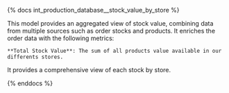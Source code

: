 {% docs int_production_database__stock_value_by_store %}

This model provides an aggregated view of stock value, combining data from multiple sources such as order stocks and products. It enriches the order data with the following metrics:

    **Total Stock Value**: The sum of all products value available in our differents stores.
    

It provides a comprehensive view of each stock by store.

{% enddocs %}
